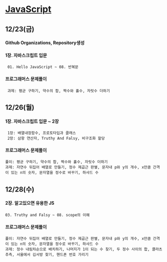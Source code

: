 # [JavaScript](https://learnjs.vlpt.us/)

##  12/23(금)
#### Github Organizations, Repository생성
#### 1장. 자바스크립트 입문
     01. Hello JavaScript ~ 08. 반복문
#### 프로그래머스 문제풀이
     과제: 평균 구하기, 약수의 합, 짝수와 홀수, 자릿수 더하기
    
## 12/26(월)
#### 1장. 자바스크립트 입문 ~ 2장
     1장: 배열내장함수, 프로토타입과 클래스
     2장: 삼항 연산자, Truthy And Falsy, 비구조화 할당
#### 프로그래머스 문제풀이
    풀이: 평균 구하기, 약수의 합, 짝수와 홀수, 자릿수 더하기
    과제: 자연수 뒤집어 배열로 만들기, 정수 제곱근 판별, 문자내 p와 y의 개수, x만큼 간격이 있는 n의 숫자, 문자열을 정수로 바꾸기, 하샤드 수

## 12/28(수)
#### 2장. 알고있으면 유용한 JS
    03. Truthy and Falsy ~ 08. scope의 이해
#### 프로그래머스 문제풀이
    풀이: 자연수 뒤집어 배열로 만들기, 정수 제곱근 판별, 문자내 p와 y의 개수, x만큼 간격이 있는 n의 숫자, 문자열을 정수로 바꾸기, 하샤드 수
    과제: 정수 내림차순으로 배치하기, 나머지가 1이 되는 수 찾기, 두 정수 사이의 합, 콜라츠 추측, 서울에서 김서방 찾기, 핸드폰 번호 가리기
